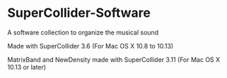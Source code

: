 # SuperCollider-Software

A software collection to organize the musical sound

Made with SuperCollider 3.6 (For Mac OS X 10.8 to 10.13)

MatrixBand and NewDensity made with SuperCollider 3.11 (For Mac OS X 10.13 or later)

